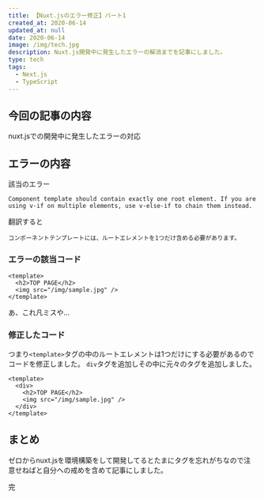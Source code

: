 ```yaml
---
title: 【Nuxt.jsのエラー修正】パート1
created_at: 2020-06-14
updated_at: null
date: 2020-06-14
image: /img/tech.jpg
description: Nuxt.js開発中に発生したエラーの解消までを記事にしました。
type: tech
tags:
  - Next.js
  - TypeScript
---
```


## 今回の記事の内容
nuxt.jsでの開発中に発生したエラーの対応

## エラーの内容

該当のエラー

```
Component template should contain exactly one root element. If you are using v-if on multiple elements, use v-else-if to chain them instead.
```

翻訳すると

```
コンポーネントテンプレートには、ルートエレメントを1つだけ含める必要があります。
```

### エラーの該当コード

``` pages/index.vue
<template>
  <h2>TOP PAGE</h2>
  <img src="/img/sample.jpg" />
</template>
```

あ、これ凡ミスや…

### 修正したコード

つまり`<template>`タグの中のルートエレメントは1つだけにする必要があるのでコードを修正しました。
`div`タグを追加しその中に元々のタグを追加しました。

``` pages/index.vue
<template>
  <div>
    <h2>TOP PAGE</h2>
    <img src="/img/sample.jpg" />
  </div>
</template>
```

## まとめ
ゼロからnuxt.jsを環境構築をして開発してるとたまにタグを忘れがちなので注意せねばと自分への戒めを含めて記事にしました。

完
